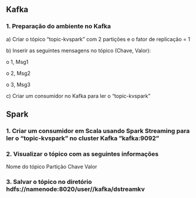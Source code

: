 ## Kafka

### 1. Preparação do ambiente no Kafka

a) Criar o tópico “topic-kvspark” com 2 partições e o fator de replicação = 1

b) Inserir as seguintes mensagens no tópico (Chave, Valor):

o 1, Msg1

o 2, Msg2

o 3, Msg3

c) Criar um consumidor no Kafka para ler o “topic-kvspark”

## Spark

### 1. Criar um consumidor em Scala usando Spark Streaming para ler o “topic-kvspark” no cluster Kafka ”kafka:9092”

### 2. Visualizar o tópico com as seguintes informações

Nome do tópico
Partição
Chave
Valor
### 3. Salvar o tópico no diretório hdfs://namenode:8020/user/<nome>/kafka/dstreamkv
